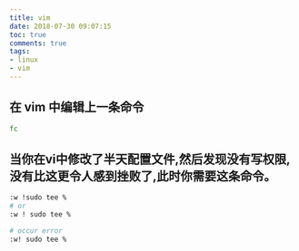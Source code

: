 ```yaml
---
title: vim
date: 2018-07-30 09:07:15
toc: true
comments: true
tags:
- linux
- vim
---
```



## 在 vim 中编辑上一条命令
```sh
fc 
```

## 当你在vi中修改了半天配置文件,然后发现没有写权限,没有比这更令人感到挫败了,此时你需要这条命令。
```sh
:w !sudo tee %
# or
:w ! sudo tee %

# occur error 
:w! sudo tee %
```
